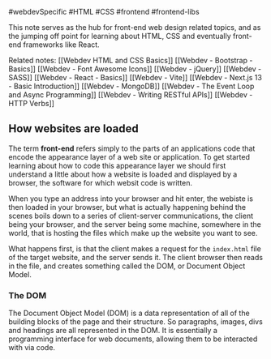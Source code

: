 #webdevSpecific #HTML #CSS #frontend #frontend-libs 

This note serves as the hub for front-end web design related topics, and as the jumping off point for learning about HTML, CSS and eventually front-end frameworks like React.

Related notes:
	[[Webdev HTML and CSS Basics]]
	[[Webdev - Bootstrap - Basics]]
	[[Webdev - Font Awesome Icons]]
	[[Webdev - jQuery]]
	[[Webdev - SASS]]
	[[Webdev - React - Basics]]
	[[Webdev - Vite]]
	[[Webdev - Next.js 13 - Basic Introduction]]
	[[Webdev - MongoDB]]
	[[Webdev - The Event Loop and Async Programming]]
	[[Webdev - Writing RESTful APIs]]
	[[Webdev - HTTP Verbs]]

## How websites are loaded
The term **front-end** refers simply to the parts of an applications code that encode the appearance layer of a web site or application. To get started learning about how to code this appearance layer we should first understand a little about how a website is loaded and displayed by a browser, the software for which websit code is written.

When you type an address into your browser and hit enter, the webiste is then loaded in your browser, but what is actually happening behind the scenes boils down to a series of client-server communications, the client being your browser, and the server being some machine, somewhere in the world, that is hosting the files which make up the website you want to see.

What happens first, is that the client makes a request for the `index.html` file of the target website, and the server sends it. The client browser then reads in the file, and creates something called the DOM, or Document Object Model.

### The DOM
The Document Object Model (DOM) is a data representation of all of the building blocks of the page and their structure. So paragraphs, images, divs and headings are all represented in the DOM. It is essentially a programming interface for web documents, allowing them to be interacted with via code.
